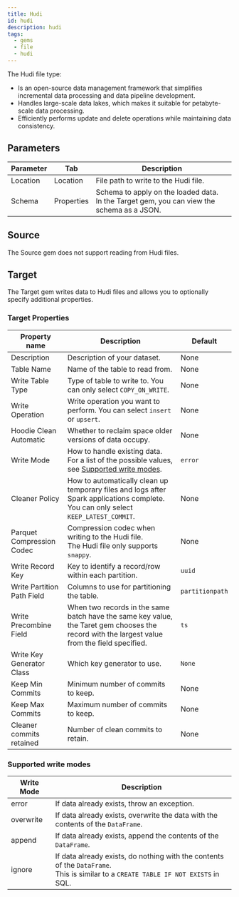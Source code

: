 ```yaml
---
title: Hudi
id: hudi
description: hudi
tags:
  - gems
  - file
  - hudi
---
```


The Hudi file type:

- Is an open-source data management framework that simplifies incremental data processing and data pipeline development.
- Handles large-scale data lakes, which makes it suitable for petabyte-scale data processing.
- Efficiently performs update and delete operations while maintaining data consistency.

## Parameters

| Parameter | Tab        | Description                                                                                    |
| --------- | ---------- | ---------------------------------------------------------------------------------------------- |
| Location  | Location   | File path to write to the Hudi file.                                                           |
| Schema    | Properties | Schema to apply on the loaded data. <br/>In the Target gem, you can view the schema as a JSON. |

## Source

The Source gem does not support reading from Hudi files.

## Target

The Target gem writes data to Hudi files and allows you to optionally specify additional properties.

### Target Properties

| Property name              | Description                                                                                                                                   | Default         |
| -------------------------- | --------------------------------------------------------------------------------------------------------------------------------------------- | --------------- |
| Description                | Description of your dataset.                                                                                                                  | None            |
| Table Name                 | Name of the table to read from.                                                                                                               | None            |
| Write Table Type           | Type of table to write to. You can only select `COPY_ON_WRITE`.                                                                               | None            |
| Write Operation            | Write operation you want to perform. You can select `insert` or `upsert`.                                                                     | None            |
| Hoodie Clean Automatic     | Whether to reclaim space older versions of data occupy.                                                                                       | None            |
| Write Mode                 | How to handle existing data. For a list of the possible values, see [Supported write modes](#supported-write-modes).                          | `error`         |
| Cleaner Policy             | How to automatically clean up temporary files and logs after Spark applications complete. <br/>You can only select `KEEP_LATEST_COMMIT`.      | None            |
| Parquet Compression Codec  | Compression codec when writing to the Hudi file. <br/>The Hudi file only supports `snappy`.                                                   | None            |
| Write Record Key           | Key to identify a record/row within each partition.                                                                                           | `uuid`          |
| Write Partition Path Field | Columns to use for partitioning the table.                                                                                                    | `partitionpath` |
| Write Precombine Field     | When two records in the same batch have the same key value, the Taret gem chooses the record with the largest value from the field specified. | `ts`            |
| Write Key Generator Class  | Which key generator to use.                                                                                                                   | `None`          |
| Keep Min Commits           | Minimum number of commits to keep.                                                                                                            | None            |
| Keep Max Commits           | Maximum number of commits to keep.                                                                                                            | None            |
| Cleaner commits retained   | Number of clean commits to retain.                                                                                                            | None            |

### Supported write modes

| Write Mode | Description                                                                                                                             |
| ---------- | --------------------------------------------------------------------------------------------------------------------------------------- |
| error      | If data already exists, throw an exception.                                                                                             |
| overwrite  | If data already exists, overwrite the data with the contents of the `DataFrame`.                                                        |
| append     | If data already exists, append the contents of the `DataFrame`.                                                                         |
| ignore     | If data already exists, do nothing with the contents of the `DataFrame`. <br/>This is similar to a `CREATE TABLE IF NOT EXISTS` in SQL. |
